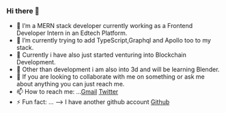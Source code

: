 ### Hi there 👋
     
- 🔭 I’m a MERN stack developer currently working as a Frontend Developer Intern in an Edtech Platform.
- 🌱 I’m currently trying to add TypeScript,Graphql and Apollo too to my stack.
- 🤔 Currently i have also just started venturing into Blockchain Development.
- 🎨 Other than development i am also into 3d and will be learning Blender.
- 👯 If you are looking to collaborate with me on something or ask me about anything you can just reach me.
- 📫 How to reach me: ...[Gmail](atoppo267@gmail.com) [Twitter](https://twitter.com/toppo__avinash)
- ⚡ Fun fact: ...
-->  I have another github account [Github](https://github.com/hiithisisavinash)
